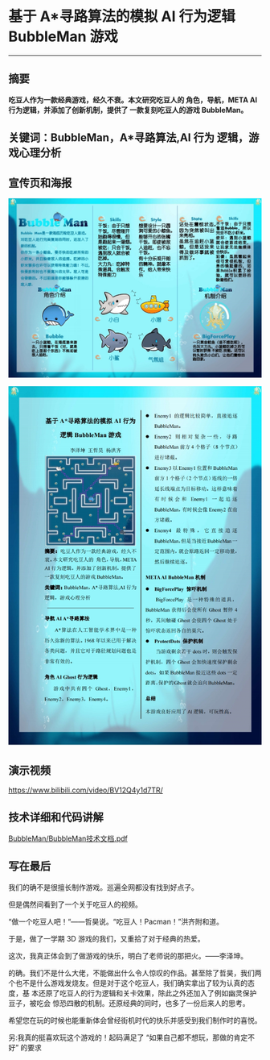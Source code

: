# 基于 A\*寻路算法的模拟 AI 行为逻辑 BubbleMan 游戏

***

## 摘要

**吃豆人作为一款经典游戏，经久不衰。本文研究吃豆人的 角色，导航，META  AI 行为逻辑，并添加了创新机制，提供了 一款复刻吃豆人的游戏 BubbleMan。** 

## 关键词：BubbleMan，A*寻路算法,AI 行为 逻辑，游戏心理分析

## 宣传页和海报

![](https://github.com/igoguojia/BubbleMan/blob/main/Pic/BubbleMan2.jpg)

![](https://github.com/igoguojia/BubbleMan/blob/main/Pic/BubbleMan1.jpg)

## 演示视频

https://www.bilibili.com/video/BV12Q4y1d7TR/

## 技术详细和代码讲解

[BubbleMan/BubbleMan技术文档.pdf](https://github.com/igoguojia/BubbleMan/blob/main/BubbleMan技术文档.pdf)

## 写在最后

我们的确不是很擅长制作游戏。巡遍全网都没有找到好点子。 

但是偶然间看到了一个关于吃豆人的视频。 

“做一个吃豆人吧！“——哲昊说。“吃豆人！Pacman！”洪齐附和道。 

于是，做了一学期 3D 游戏的我们，又重拾了对于经典的热爱。 

这次，我真正体会到了做游戏的快乐，明白了老师说的那把火。——李泽坤。

的确。我们不是什么大佬，不能做出什么令人惊叹的作品。甚至除了哲昊，我们两个也不是什么游戏发烧友。但是对于这个吃豆人，我们确实拿出了较为认真的态度，基 本还原了吃豆人的行为逻辑和关卡效果，除此之外还加入了例如幽灵保护豆子，被吃会 惊恐四散的机制。还原经典的同时，也多了一份后来人的思考。 

希望您在玩的时候也能重新体会曾经街机时代的快乐并感受到我们制作时的喜悦。 

另:我真的挺喜欢玩这个游戏的！起码满足了 “如果自己都不想玩，那做的肯定不好” 的要求